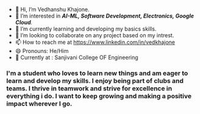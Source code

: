 - 👋 Hi, I’m Vedhanshu Khajone.
- 👀 I’m interested in _**AI-ML, Software Development, Electronics, Google Cloud**._
- 🌱 I’m currently learning and developing my basics skills.
- 💞️ I’m looking to collaborate on any project based on my intrest.
- 📫 How to reach me at https://www.linkedin.com/in/vedkhajone
- 😄 Pronouns: He/Him
- 🏢 Currently at : Sanjivani College OF Engineering

### **I'm a student who loves to learn new things and am eager to learn and develop my skills. I enjoy being part of clubs and teams. I thrive in teamwork and strive for excellence in everything i do. I want to keep growing and making a positive impact wherever I go.**
<!---
Ved-Khajone23/Ved-Khajone23 is a ✨ special ✨ repository because its `README.md` (this file) appears on your GitHub profile.
You can click the Preview link to take a look at your changes.
--->
